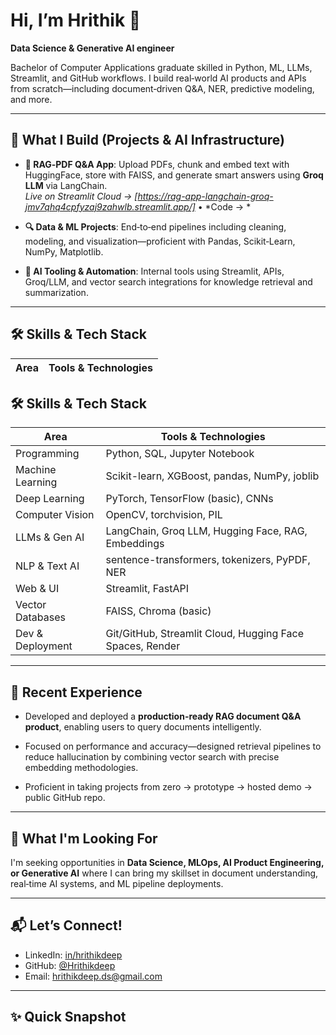# Hi, I’m Hrithik 👋  
**Data Science & Generative AI engineer**

Bachelor of Computer Applications graduate skilled in Python, ML, LLMs, Streamlit, and GitHub workflows. I build real‑world AI products and APIs from scratch—including document‑driven Q&A, NER, predictive modeling, and more.

---

## 🔧 What I Build (Projects & AI Infrastructure)

- **📄 RAG‑PDF Q&A App**: Upload PDFs, chunk and embed text with HuggingFace, store with FAISS, and generate smart answers using **Groq LLM** via LangChain.  
  *Live on Streamlit Cloud → [https://rag-app-langchain-groq-jmv7qhq4cpfyzaj9zahwlb.streamlit.app/]* • *Code → *

- **🔍 Data & ML Projects**: End‑to‑end pipelines including cleaning, modeling, and visualization—proficient with Pandas, Scikit‑Learn, NumPy, Matplotlib.

- **🤖 AI Tooling & Automation**: Internal tools using Streamlit, APIs, Groq/LLM, and vector search integrations for knowledge retrieval and summarization.

---

## 🛠 Skills & Tech Stack

| Area | Tools & Technologies |
|------|----------------------|
## 🛠 Skills & Tech Stack

| Area              | Tools & Technologies |
|-------------------|----------------------|
| Programming       | Python, SQL, Jupyter Notebook |
| Machine Learning  | Scikit-learn, XGBoost, pandas, NumPy, joblib |
| Deep Learning     | PyTorch, TensorFlow (basic), CNNs |
| Computer Vision   | OpenCV, torchvision, PIL |
| LLMs & Gen AI     | LangChain, Groq LLM, Hugging Face, RAG, Embeddings |
| NLP & Text AI     | sentence-transformers, tokenizers, PyPDF, NER |
| Web & UI          | Streamlit, FastAPI |
| Vector Databases  | FAISS, Chroma (basic) |
| Dev & Deployment  | Git/GitHub, Streamlit Cloud, Hugging Face Spaces, Render |

---

## 🚀 Recent Experience

- Developed and deployed a **production-ready RAG document Q&A product**, enabling users to query documents intelligently.

- Focused on performance and accuracy—designed retrieval pipelines to reduce hallucination by combining vector search with precise embedding methodologies.

- Proficient in taking projects from zero → prototype → hosted demo → public GitHub repo.

---

## 🎯 What I'm Looking For

I'm seeking opportunities in **Data Science, MLOps, AI Product Engineering, or Generative AI** where I can bring my skillset in document understanding, real‑time AI systems, and ML pipeline deployments.

---

## 📬 Let’s Connect!

- LinkedIn: [in/hrithikdeep](https://in.linkedin.com/in/hrithikdeep)  
- GitHub: [@Hrithikdeep](https://github.com/Hrithikdeep)  
- Email: hrithikdeep.ds@gmail.com

---

## ✨ Quick Snapshot




